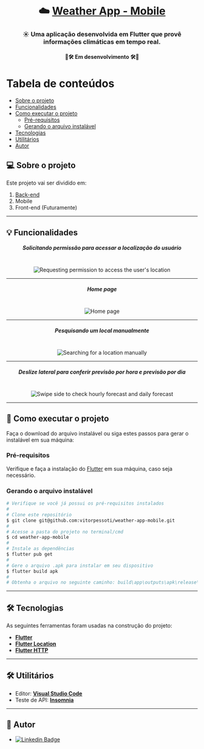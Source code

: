 <h1 align="center">
☁️ <a href="#" alt="weather app backend">Weather App - Mobile</a>
</h1>


<h3 align="center">
☀️ Uma aplicação desenvolvida em Flutter que provê informações climáticas em tempo real.
</h3>

<h4 align="center">
🚧🛠 Em desenvolvimento 🛠🚧
</h4>

# Tabela de conteúdos
<!--ts-->
   * [Sobre o projeto](#-sobre-o-projeto)
   * [Funcionalidades](#-funcionalidades)
   * [Como executar o projeto](#-como-executar-o-projeto)
     * [Pré-requisitos](#pré-requisitos)
     * [Gerando o arquivo instalável](#gerando-o-arquivo-instalável)
   * [Tecnologias](#-tecnologias)
   * [Utilitários](#-utilitários)
   * [Autor](#-autor)
<!--te-->


## 💻 Sobre o projeto
Este projeto vai ser dividido em:
1. [Back-end](https://github.com/vitorpessoti/weather-app-backend)
2. Mobile
3. Front-end (Futuramente)

---

## 💡 Funcionalidades
<div align="center">

##### Solicitando permissão para acessar a localização do usuário
<br />
<img src="https://media.giphy.com/media/5tBhKNcpq9o0ctTy7R/giphy.gif" alt="Requesting permission to access the user's location" />

---

##### Home page
<br />
<img src="https://media.giphy.com/media/U5oVAdYccKU4tMilCj/giphy.gif" alt="Home page" />

---

##### Pesquisando um local manualmente
<br />
<img src="https://media.giphy.com/media/tcSl0SgKf3dGIl3DXz/giphy.gif" alt="Searching for a location manually" />

---

##### Deslize lateral para conferir previsão por hora e previsão por dia
<br />
<img src="https://media.giphy.com/media/T1r4oGcDxe7NJ27SH8/giphy.gif" alt="Swipe side to check hourly forecast and daily forecast" />
</div>

---

## 🚀 Como executar o projeto
Faça o download do arquivo instalável ou siga estes passos para gerar o instalável em sua máquina:

### Pré-requisitos
Verifique e faça a instalação do [Flutter](https://docs.flutter.dev/get-started/install) em sua máquina, caso seja necessário.

### Gerando o arquivo instalável
  
```bash
# Verifique se você já possui os pré-requisitos instalados
#
# Clone este repositório
$ git clone git@github.com:vitorpessoti/weather-app-mobile.git
#
# Acesse a pasta do projeto no terminal/cmd
$ cd weather-app-mobile
#
# Instale as dependências
$ flutter pub get
#
# Gere o arquivo .apk para instalar em seu dispositivo
$ flutter build apk
#
# Obtenha o arquivo no seguinte caminho: build\app\outputs\apk\release\app-release.apk
```

---

## 🛠 Tecnologias
As seguintes ferramentas foram usadas na construção do projeto:

-   **[Flutter](https://flutter.dev/)**
-   **[Flutter Location](https://pub.dev/packages/location)**
-   **[Flutter HTTP](https://pub.dev/packages/http)**

---

## 🛠 Utilitários
-   Editor:  **[Visual Studio Code](https://code.visualstudio.com/)**
-   Teste de API:  **[Insomnia](https://insomnia.rest/)**

---

## 🦸 Autor

- [![Linkedin Badge](https://img.shields.io/badge/-vitorpessoti-blue?style=flat-square&logo=Linkedin&logoColor=white&link=https://www.linkedin.com/in/vitor-pessoti/)](https://www.linkedin.com/in/vitor-pessoti/)
